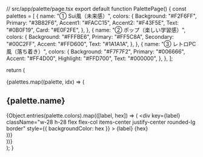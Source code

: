 // src/app/palette/page.tsx
export default function PalettePage() {
  const palettes = [
    {
      name: "① Sui風（未来感）",
      colors: {
        Background: "#F2F6FF",
        Primary: "#3B82F6",
        Accent1: "#FACC15",
        Accent2: "#F43F5E",
        Text: "#0B0F19",
        Card: "#E0F2FE",
      },
    },
    {
      name: "② ポップ（楽しい学習感）",
      colors: {
        Background: "#FFFBE6",
        Primary: "#FF5C8A",
        Secondary: "#00C2FF",
        Accent: "#FFD600",
        Text: "#1A1A1A",
      },
    },
    {
      name: "③ レトロPC風（落ち着き）",
      colors: {
        Background: "#F7F7F2",
        Primary: "#006666",
        Accent: "#FF4D00",
        Highlight: "#FFD700",
        Text: "#000000",
      },
    },
  ];

  return (
    <main className="p-10 space-y-10">
      {palettes.map((palette, idx) => (
        <div key={idx}>
          <h2 className="text-2xl font-bold mb-4">{palette.name}</h2>
          <div className="flex gap-6 flex-wrap">
            {Object.entries(palette.colors).map(([label, hex]) => (
              <div
                key={label}
                className="w-28 h-28 flex flex-col items-center justify-center rounded-lg border"
                style={{ backgroundColor: hex }}
              >
                <span className="text-xs font-bold bg-white/70 px-1 rounded">
                  {label}
                </span>
                <span className="text-[10px] bg-white/70 px-1 rounded mt-1">
                  {hex}
                </span>
              </div>
            ))}
          </div>
        </div>
      ))}
    </main>
  );
}
